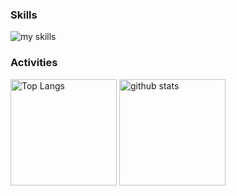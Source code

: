 ### Skills

<img alt="my skills" src="https://skillicons.dev/icons?theme=dark&perline=7&i=python,cpp,c,go,docker" />
<br>

### Activities

<div align="left"> 
  <img alt="Top Langs" height="170px" src="https://github-readme-stats.vercel.app/api?username=upnt&theme=vue-dark&layout=compact" />
  <img alt="github stats" height="170px" src="https://github-readme-stats.vercel.app/api/top-langs/?username=upnt&theme=vue-dark&layout=compact" />
</div>
